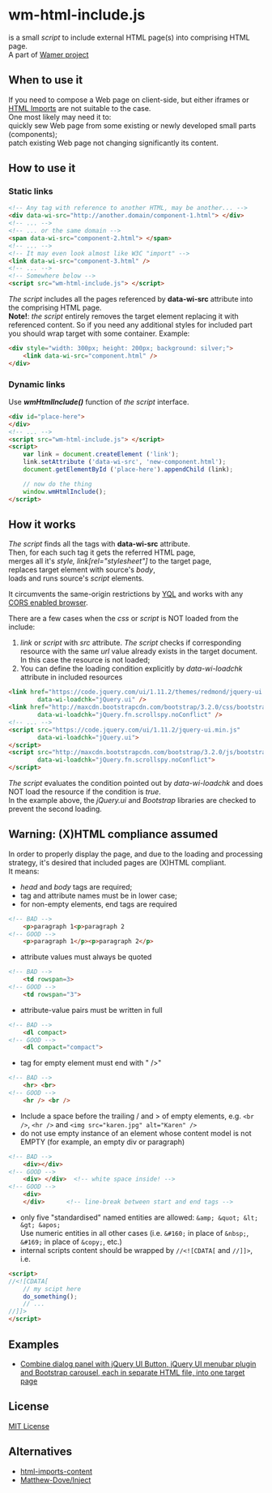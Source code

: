 # wm-html-include.js

is a small *script* to include external HTML page(s) into comprising HTML page.  
A part of  [Wamer project](http://www.wamer.net/)


## When to use it

If you need to compose a Web page on client-side, but either iframes or [HTML Imports]( http://www.w3.org/TR/2013/WD-html-imports-20130514) are not suitable to the case.  
One most likely may need it to:  
quickly sew Web page from some existing or newly developed small parts (components);  
patch existing Web page not changing significantly its content.


## How to use it

### Static links

```html
<!-- Any tag with reference to another HTML, may be another... -->
<div data-wi-src="http://another.domain/component-1.html"> </div>
<!-- ... -->
<!-- ... or the same domain -->
<span data-wi-src="component-2.html"> </span>
<!-- ... -->
<!-- It may even look almost like W3C "import" -->
<link data-wi-src="component-3.html" />
<!-- ... -->
<!-- Somewhere below -->
<script src="wm-html-include.js"> </script>
```

*The script* includes all the pages referenced by **data-wi-src** attribute into the comprising HTML page.  
**Note!**: *the script* entirely removes the target element replacing it with referenced content.
So if you need any additional styles for included part you should wrap target with some container.
Example:

```html
<div style="width: 300px; height: 200px; background: silver;">
    <link data-wi-src="component.html" />
</div>
```

### Dynamic links

Use ***wmHtmlInclude()*** function of *the script* interface.

```html
<div id="place-here">
</div>
<!-- ... -->
<script src="wm-html-include.js"> </script>
<script>
    var link = document.createElement ('link');
    link.setAttribute ('data-wi-src', 'new-component.html');
    document.getElementById ('place-here').appendChild (link);

    // now do the thing
    window.wmHtmlInclude();
</script>
```


## How it works

*The script* finds all the tags with **data-wi-src** attribute.  
Then, for each such tag it gets the referred HTML page,  
merges all it's *style, link[rel="stylesheet"]* to the target page,  
replaces target element with source's *body*,  
loads and runs source's *script* elements.  
  
It circumvents the same-origin restrictions by [YQL](https://developer.yahoo.com/yql/)
and works with any [CORS enabled browser](http://caniuse.com/#feat=cors).
  
There are a few cases when the *css* or *script* is NOT loaded from the include:
 1. *link* or *script* with *src* attribute. *The script* checks if corresponding
 resource with the same *url* value already exists in the target document. In this case the resource
 is not loaded;
 2. You can define the loading condition explicitly by *data-wi-loadchk* attribute in included resources
   

```html
<link href="https://code.jquery.com/ui/1.11.2/themes/redmond/jquery-ui.min.css" rel="stylesheet"
        data-wi-loadchk="jQuery.ui" />
<link href="http://maxcdn.bootstrapcdn.com/bootstrap/3.2.0/css/bootstrap.min.css" rel="stylesheet"
        data-wi-loadchk="jQuery.fn.scrollspy.noConflict" />
<!-- ... -->
<script src="https://code.jquery.com/ui/1.11.2/jquery-ui.min.js"
        data-wi-loadchk="jQuery.ui">
</script>
<script src="http://maxcdn.bootstrapcdn.com/bootstrap/3.2.0/js/bootstrap.min.js"
        data-wi-loadchk="jQuery.fn.scrollspy.noConflict">
</script>
```
   
*The script* evaluates the condition pointed out by *data-wi-loadchk* and does NOT load
 the resource if the condition is *true*.    
 In the example above, the *jQuery.ui* and *Bootstrap* libraries are checked to prevent the second loading.

## Warning: (X)HTML compliance assumed

In order to properly display the page, and due to the loading and processing strategy, it's desired that included pages are (X)HTML compliant.  
It means:
* *head* and *body* tags are required;
* tag and attribute names must be in lower case;
* for non-empty elements, end tags are required
```html
<!-- BAD -->
    <p>paragraph 1<p>paragraph 2
<!-- GOOD -->
    <p>paragraph 1</p><p>paragraph 2</p>
```
* attribute values must always be quoted
```html
<!-- BAD -->
    <td rowspan=3>
<!-- GOOD -->
    <td rowspan="3">
```
* attribute-value pairs must be written in full
```html
<!-- BAD -->
    <dl compact>
<!-- GOOD -->
    <dl compact="compact">
```
* tag for empty element must end with " />"
```html
<!-- BAD -->
    <hr> <br>
<!-- GOOD -->
    <hr /> <br />
```
* Include a space before the trailing / and > of empty elements, e.g. `<br />`, `<hr />` and `<img src="karen.jpg" alt="Karen" />`
* do not use empty instance of an element whose content model is not EMPTY (for example, an empty div or paragraph)
```html
<!-- BAD -->
    <div></div>
<!-- GOOD -->
    <div> </div>  <!-- white space inside! -->
<!-- GOOD -->
    <div>
    </div>      <!-- line-break between start and end tags -->
```
* only five "standardised" named entities are allowed: `&amp; &quot; &lt; &gt; &apos;`  
  Use numeric entities in all other cases (i.e. `&#160;` in place of `&nbsp;`, `&#169;` in place of `&copy;`, etc.)
* internal scripts content should be wrapped by `//<![CDATA[` and `//]]>`, i.e.
```html
<script>
//<![CDATA[
    // my scipt here
    do_something();
    // ...
//]]>
</script>
```


## Examples
* [Combine dialog panel with jQuery UI Button, jQuery UI menubar plugin and Bootstrap carousel, each in separate HTML file, into one target page](https://rawgithub.com/al-scvorets/wm-html-include.js/master/examples/1/index.html)


## License
[MIT License](http://opensource.org/licenses/MIT)


## Alternatives
* [html-imports-content](https://github.com/adjohnson916/html-imports-content)
* [Matthew-Dove/Inject](https://github.com/Matthew-Dove/Inject)
